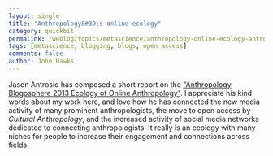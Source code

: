 ```yaml
---
layout: single 
title: "Anthropology&#39;s online ecology" 
category: quickbit
permalink: /weblog/topics/metascience/anthropology-online-ecology-antrosio-2013.html
tags: [metascience, blogging, blogs, open access] 
comments: false 
author: John Hawks 
---
```


Jason Antrosio has composed a short report on the <a href="http://anthropologyreport.com/anthropology-blogosphere-2013/">"Anthropology Blogosphere 2013  Ecology of Online Anthropology"</a>. I appreciate his kind words about my work here, and love how he has connected the new media activity of many prominent anthropologists, the move to open access by <em>Cultural Anthropology</em>, and the increased activity of social media networks dedicated to connecting anthropologists. It really is an ecology with many niches for people to increase their engagement and connections across fields. 

